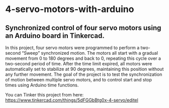 # 4-servo-motors-with-arduino
## Synchronized control of four servo motors using an Arduino board in Tinkercad.

In this project, four servo motors were programmed to perform a two-second “Sweep” synchronized motion. The motors all start with a gradual movement from 0 to 180 degrees and back to 0, repeating this cycle over a two-second period of time.
After the time limit expired, all motors were automatically set to stabilize at 90 degrees, maintaining this position without any further movement. The goal of the project is to test the synchronization of motion between multiple servo motors, and to control start and stop times using Arduino time functions.

You can Tinker this project from here: https://www.tinkercad.com/things/5dFGGbBtg0x-4-servo/editel
